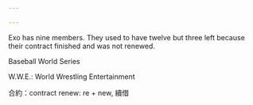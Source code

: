 ```yaml
---

---
```




Exo has nine members.
They used to have twelve but three left because their contract finished and was not renewed.

Baseball World Series

W.W.E.: World Wrestling Entertainment


合約：contract
renew: re + new, 續借

